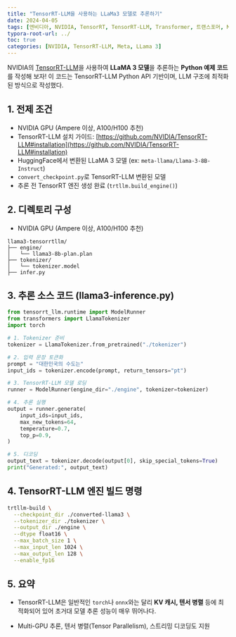 ```yaml
---
title: "TensorRT-LLM을 사용하는 LLaMa3 모델로 추론하기"
date: 2024-04-05
tags: [엔비디아, NVIDIA, TensorRT, TensorRT-LLM, Transformer, 트랜스포머, Multi-GPU, 추론, Inference, 텐서 병렬, Tensor Parallelism, 스트리밍 디코딩]
typora-root-url: ../
toc: true
categories: [NVIDIA, TensorRT-LLM, Meta, LLama 3]
---
```


NVIDIA의 [TensorRT-LLM](https://github.com/NVIDIA/TensorRT-LLM)을 사용하여 **LLaMA 3 모델**을 추론하는 **Python 예제 코드**를 작성해 보자! 이 코드는 TensorRT-LLM Python API 기반이며, LLM 구조에 최적화된 방식으로 작성했다. 

## 1. 전제 조건  

* NVIDIA GPU (Ampere 이상, A100/H100 추천)
* TensorRT-LLM 설치 가이드: [https://github.com/NVIDIA/TensorRT-LLM#installation](https://github.com/NVIDIA/TensorRT-LLM#installation)
* HuggingFace에서 변환된 LLaMA 3 모델 (ex: `meta-llama/Llama-3-8B-Instruct`)
* `convert_checkpoint.py`로 TensorRT-LLM 변환된 모델
* 추론 전 TensorRT 엔진 생성 완료 (`trtllm.build_engine()`)

## 2. 디렉토리 구성  

* NVIDIA GPU (Ampere 이상, A100/H100 추천)

```text
llama3-tensorrtllm/
├── engine/
│   └── llama3-8b-plan.plan
├── tokenizer/
│   └── tokenizer.model
├── infer.py
```

## 3. 추론 소스 코드 (llama3-inference.py)  

```python
from tensorrt_llm.runtime import ModelRunner
from transformers import LlamaTokenizer
import torch

# 1. Tokenizer 준비
tokenizer = LlamaTokenizer.from_pretrained("./tokenizer")

# 2. 입력 문장 토큰화
prompt = "대한민국의 수도는"
input_ids = tokenizer.encode(prompt, return_tensors="pt")

# 3. TensorRT-LLM 모델 로딩
runner = ModelRunner(engine_dir="./engine", tokenizer=tokenizer)

# 4. 추론 실행
output = runner.generate(
    input_ids=input_ids,
    max_new_tokens=64,
    temperature=0.7,
    top_p=0.9,
)

# 5. 디코딩
output_text = tokenizer.decode(output[0], skip_special_tokens=True)
print("Generated:", output_text)

```

## 4. TensorRT-LLM 엔진 빌드 명령

```bash
trtllm-build \
  --checkpoint_dir ./converted-llama3 \
  --tokenizer_dir ./tokenizer \
  --output_dir ./engine \
  --dtype float16 \
  --max_batch_size 1 \
  --max_input_len 1024 \
  --max_output_len 128 \
  --enable_fp16

```

## 5. 요약

* TensorRT-LLM은 일반적인 `torch`나 `onnx`와는 달리 **KV 캐시, 텐서 병렬** 등에 최적화되어 있어 초거대 모델 추론 성능이 매우 뛰어나다.

* Multi-GPU 추론, 텐서 병렬(Tensor Parallelism), 스트리밍 디코딩도 지원

  

